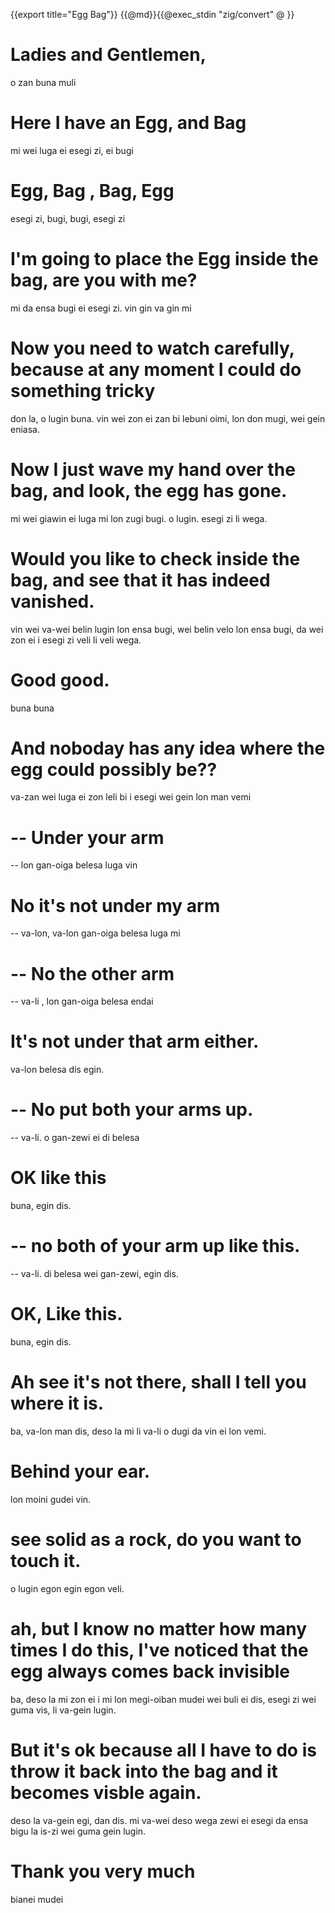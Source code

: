 {{export title="Egg Bag"}}
{{@md}}{{@exec_stdin "zig/convert" @ }}

# Ladies and Gentlemen,

o zan buna muli

# Here I have an Egg, and Bag

mi wei luga ei esegi zi, ei bugi

# Egg, Bag , Bag, Egg

esegi zi, bugi, bugi, esegi zi

# I'm going to place the Egg inside the bag, are you with me?

mi da ensa bugi ei esegi zi. vin gin va gin mi

# Now you need to watch carefully, because at any moment I could do something tricky

don la, o lugin buna. vin wei zon ei zan bi lebuni oimi, lon don mugi, wei gein eniasa.

# Now I just wave my hand over the bag, and look, the egg has gone.

mi wei giawin ei luga mi lon zugi bugi. o lugin. esegi zi li wega.

# Would you like to check inside the bag, and see that it has indeed vanished.

vin wei va-wei belin lugin lon ensa bugi, wei belin velo lon ensa bugi, da wei zon ei i esegi zi veli li veli wega.

# Good good.

buna buna

# And noboday has any idea where the egg could possibly be??

va-zan wei luga ei zon leli bi i esegi wei gein lon man vemi

# -- Under your arm

-- lon gan-oiga belesa luga vin

# No it's not under my arm

-- va-lon, va-lon gan-oiga belesa luga mi

# -- No the other arm

-- va-li , lon gan-oiga belesa endai

# It's not under that arm either.

va-lon belesa dis egin.

# -- No put both your arms up.

-- va-li. o gan-zewi ei di belesa 

# OK like this

buna, egin dis.

# -- no both of your arm up like this.

-- va-li. di belesa wei gan-zewi, egin dis.

# OK, Like this.

buna, egin dis.

# Ah see it's not there, shall I tell you where it is.

ba, va-lon man dis, deso la mi li va-li o dugi da vin ei lon vemi.

# Behind your ear.

lon moini gudei vin.

# see solid as a rock, do you want to touch it.

o lugin egon egin egon veli.

# ah, but I know no matter how many times I do this, I've noticed that the egg always comes back invisible

ba, deso la mi zon ei i mi lon megi-oiban mudei wei buli ei dis, esegi zi wei guma vis, li va-gein lugin.

# But it's ok because all I have to do is throw it back into the bag and it becomes visble again.

deso la va-gein egi, dan dis. mi va-wei deso wega zewi ei esegi da ensa bigu la is-zi wei guma gein lugin.

# Thank you very much

bianei mudei


